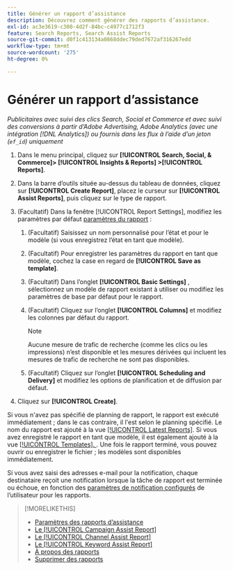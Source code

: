 ```yaml
---
title: Générer un rapport d’assistance
description: Découvrez comment générer des rapports d’assistance.
exl-id: ac3e3619-c300-4d2f-84bc-c4977c1712f3
feature: Search Reports, Search Assist Reports
source-git-commit: d0f1c413134a0868ddec79ded7672af316267edd
workflow-type: tm+mt
source-wordcount: '275'
ht-degree: 0%

---
```


# Générer un rapport d’assistance

*Publicitaires avec suivi des clics Search, Social et Commerce et avec suivi des conversions à partir d’Adobe Advertising, Adobe Analytics (avec une intégration [!DNL Analytics]) ou fournis dans les flux à l’aide d’un jeton (`ef_id`) uniquement*

1. Dans le menu principal, cliquez sur **[!UICONTROL Search, Social, & Commerce]> [!UICONTROL Insights & Reports] >[!UICONTROL Reports]**.

1. Dans la barre d’outils située au-dessus du tableau de données, cliquez sur **[!UICONTROL Create Report]**, placez le curseur sur **[!UICONTROL Assist Reports]**, puis cliquez sur le type de rapport.

1. (Facultatif) Dans la fenêtre [!UICONTROL Report Settings], modifiez les paramètres par défaut [paramètres du rapport](assist-report-settings.md) :

   1. (Facultatif) Saisissez un nom personnalisé pour l’état et pour le modèle (si vous enregistrez l’état en tant que modèle).

   1. (Facultatif) Pour enregistrer les paramètres du rapport en tant que modèle, cochez la case en regard de **[!UICONTROL Save as template]**.

   1. (Facultatif) Dans l’onglet **[!UICONTROL Basic Settings]** , sélectionnez un modèle de rapport existant à utiliser ou modifiez les paramètres de base par défaut pour le rapport.

   1. (Facultatif) Cliquez sur l’onglet **[!UICONTROL Columns]** et modifiez les colonnes par défaut du rapport.

      >[!NOTE]
      >
      >Aucune mesure de trafic de recherche (comme les clics ou les impressions) n’est disponible et les mesures dérivées qui incluent les mesures de trafic de recherche ne sont pas disponibles.

   1. (Facultatif) Cliquez sur l’onglet **[!UICONTROL Scheduling and Delivery]** et modifiez les options de planification et de diffusion par défaut.

1. Cliquez sur **[!UICONTROL Create]**.

Si vous n&#39;avez pas spécifié de planning de rapport, le rapport est exécuté immédiatement ; dans le cas contraire, il l&#39;est selon le planning spécifié. Le nom du rapport est ajouté à la vue [[!UICONTROL Latest Reports]](/help/search-social-commerce/reports/report-about.md). Si vous avez enregistré le rapport en tant que modèle, il est également ajouté à la vue [[!UICONTROL Templates]. ](/help/search-social-commerce/reports/report-about.md). Une fois le rapport terminé, vous pouvez ouvrir ou enregistrer le fichier ; les modèles sont disponibles immédiatement.

Si vous avez saisi des adresses e-mail pour la notification, chaque destinataire reçoit une notification lorsque la tâche de rapport est terminée ou échoue, en fonction des [paramètres de notification configurés](/help/search-social-commerce/notifications/notification-edit.md) de l’utilisateur pour les rapports.

>[!MORELIKETHIS]
>
>* [Paramètres des rapports d’assistance](assist-report-settings.md)
>* [Le [!UICONTROL Campaign Assist Report]](campaign-assist-report.md)
>* [Le [!UICONTROL Channel Assist Report]](channel-assist-report.md)
>* [Le [!UICONTROL Keyword Assist Report]](keyword-assist-report.md)
>* [À propos des rapports ](/help/search-social-commerce/reports/report-about.md)
>* [Supprimer des rapports](/help/search-social-commerce/reports/management/report-delete.md)
